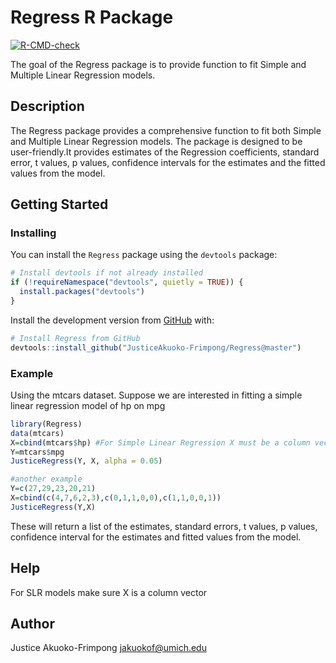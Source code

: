 # Regress R Package

[![R-CMD-check](https://github.com/your-username/your-repository-name/workflows/R-CMD-check/badge.svg)](https://github.com/your-username/your-repository-name/actions)

The goal of the Regress package is to provide function to fit Simple and Multiple Linear Regression models.

## Description
The Regress package provides a comprehensive function to fit both Simple and Multiple Linear Regression models. The package is designed to be user-friendly.It provides estimates of the Regression coefficients, standard error, t values, p values, confidence intervals for the estimates and the fitted values from the model.

## Getting Started

### Installing
You can install the `Regress` package using the `devtools` package:
```r
# Install devtools if not already installed
if (!requireNamespace("devtools", quietly = TRUE)) {
  install.packages("devtools")
}
```
Install the development version from [GitHub](https://github.com/) with:
```r
# Install Regress from GitHub
devtools::install_github("JusticeAkuoko-Frimpong/Regress@master")
```
### Example
Using the mtcars dataset. Suppose we are interested in fitting a simple linear regression model of hp on mpg
```r
library(Regress)
data(mtcars)
X=cbind(mtcars$hp) #For Simple Linear Regression X must be a column vector
Y=mtcars$mpg
JusticeRegress(Y, X, alpha = 0.05)
```

```r
#another example
Y=c(27,29,23,20,21)
X=cbind(c(4,7,6,2,3),c(0,1,1,0,0),c(1,1,0,0,1))
JusticeRegress(Y,X) 
```
These will return a list of the estimates, standard errors, t values, p values, confidence interval for the estimates and fitted values from the model.
## Help
For SLR models make sure X is a column vector

## Author
Justice Akuoko-Frimpong <jakuokof@umich.edu>
